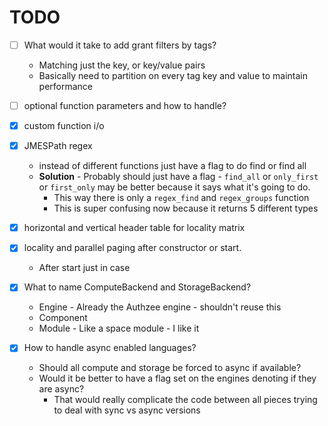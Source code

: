 # TODO

- [ ] What would it take to add grant filters by tags? 
    - Matching just the key, or key/value pairs
    - Basically need to partition on every tag key and value to maintain performance
- [ ] optional function parameters and how to handle?


- [x] custom function i/o
- [x] JMESPath regex
    - instead of different functions just have a flag to do find or find all
    - **Solution** - Probably should just have a flag - `find_all` or `only_first` or `first_only` may be better because it says what it's going to do. 
        - This way there is only a `regex_find` and `regex_groups` function
        - This is super confusing now because it returns 5 different types
- [x] horizontal and vertical header table for locality matrix
- [x] locality and parallel paging after constructor or start.
    - After start just in case
- [x] What to name ComputeBackend and StorageBackend?
    - Engine - Already the Authzee engine - shouldn't reuse this
    - Component
    - Module - Like a space module - I like it
- [x] How to handle async enabled languages? 
    - Should all compute and storage be forced to async if available? 
    - Would it be better to have a flag set on the engines denoting if they are async? 
        - That would really complicate the code between all pieces trying to deal with sync vs async versions
